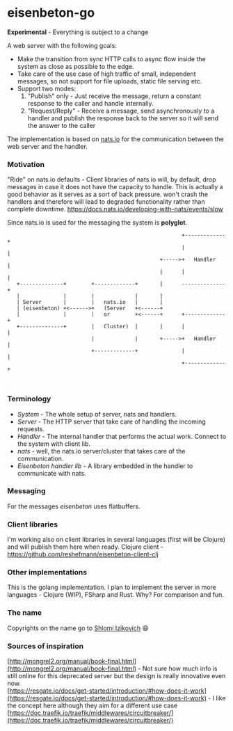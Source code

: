 # eisenbeton-go

**Experimental** - Everything is subject to a change

A web server with the following goals:
- Make the transition from sync HTTP calls to async flow inside the system as close as possible to the edge.
- Take care of the use case of high traffic of small, independent messages, so not support for file uploads, static file serving etc.
- Support two modes: 
  1) "Publish" only - Just receive the message, return a constant response to the caller and handle internally.
  2) "Request/Reply" - Receive a message, send asynchronously to a handler and publish the response back to the server so it will send the answer to the caller

The implementation is based on [nats.io](http://nats.io) for the communication between the web server and the handler.

### Motivation
"Ride" on nats.io defaults - Client libraries of nats.io will, by default, drop messages in case it does not have the capacity to handle. This is actually a good behavior as it serves as a sort of back pressure. won't crash the handlers and therefore will lead to degraded functionality rather than complete downtime.
https://docs.nats.io/developing-with-nats/events/slow

Since nats.io is used for the messaging the system is **polyglot**.

```
                                                        +-------------+
                                                        |             |
                                                 +----->+   Handler   |
                                                 |      |             |
   +--------------+        +-------------+       |      --------------+
   |              |        |             |       |
   | Server       |        |   nats.io   |       |
   | (eisenbeton) +<------>+   (Server   +<------+
   |              |        |   or        +<------+      +-------------+
   +--------------+        |   Cluster)  |       |      |             |
                           |             |       +----->+   Handler   |
                           +-------------+              |             |
                                                        +-------------+



```


### Terminology
- *System* - The whole setup of server, nats and handlers.
- *Server* - The HTTP server that take care of handling the incoming requests.
- *Handler* - The internal handler that performs the actual work. Connect to the system with client lib.
- *nats* - well, the nats.io server/cluster that takes care of the communication.
- *Eisenbeton handler lib* - A library embedded in the handler to communicate with nats.

### Messaging 
For the messages *eisenbeton* uses flatbuffers.

### Client libraries
I'm working also on client libraries in several languages (first will be Clojure) and will publish them here when ready.
Clojure client - https://github.com/reshefmann/eisenbeton-client-clj

### Other implementations
This is the golang implementation. I plan to implement the server in more languages - Clojure (WIP), FSharp and Rust. Why? For comparison and fun.

### The name
Copyrights on the name go to [Shlomi Izikovich](https://github.com/shlomii) :smile:

### Sources of inspiration
[http://mongrel2.org/manual/book-final.html](http://mongrel2.org/manual/book-final.html) - Not sure how much info is still online for this deprecated server but the design is really innovative even now.  
[https://resgate.io/docs/get-started/introduction/#how-does-it-work](https://resgate.io/docs/get-started/introduction/#how-does-it-work) - I like the concept here although they aim for a different use case  
[https://doc.traefik.io/traefik/middlewares/circuitbreaker/](https://doc.traefik.io/traefik/middlewares/circuitbreaker/)
